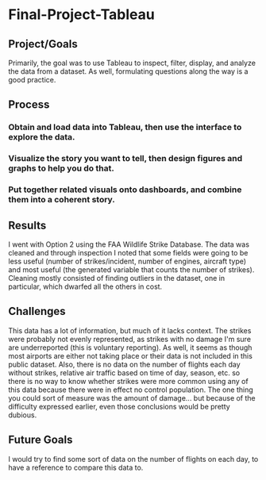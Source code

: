 # Final-Project-Tableau

## Project/Goals
Primarily, the goal was to use Tableau to inspect, filter, display, and analyze the data from a dataset. As well, formulating questions along the way is a good practice.

## Process
### Obtain and load data into Tableau, then use the interface to explore the data.
### Visualize the story you want to tell, then design figures and graphs to help you do that.
### Put together related visuals onto dashboards, and combine them into a coherent story.

## Results
I went with Option 2 using the FAA Wildlife Strike Database. The data was cleaned and through inspection I noted that some fields were going to be less useful (number of strikes/incident, number of engines, aircraft type) and most useful (the generated variable that counts the number of strikes). Cleaning mostly consisted of finding outliers in the dataset, one in particular, which dwarfed all the others in cost.

## Challenges 
This data has a lot of information, but much of it lacks context. The strikes were probably not evenly represented, as strikes with no damage I'm sure are underreported (this is voluntary reporting). As well, it seems as though most airports are either not taking place or their data is not included in this public dataset. Also, there is no data on the number of flights each day without strikes, relative air traffic based on time of day, season, etc. so there is no way to know whether strikes were more common using any of this data because there were in effect no control population. The one thing you could sort of measure was the amount of damage... but because of the difficulty expressed earlier, even those conclusions would be pretty dubious. 

## Future Goals
I would try to find some sort of data on the number of flights on each day, to have a reference to compare this data to.
